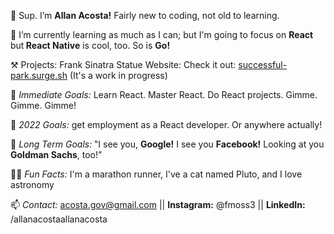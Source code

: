 👋 Sup. I’m <b>Allan Acosta!</b> Fairly new to coding, not old to learning.

🦾 I’m currently learning as much as I can; but I'm going to focus on <b>React </b>but<b> React Native</b> is cool, too. So is <b>Go!</b>

⚒️ Projects: Frank Sinatra Statue Website: Check it out: <a href="https://successful-park.surge.sh">successful-park.surge.sh</a> (It's a work in progress)

🌱<i> Immediate Goals:</i> Learn React. Master React. Do React projects. Gimme. Gimme. Gimme!

🌿 <i>2022 Goals:</i> get employment as a React developer. Or anywhere actually!

🌳 <i>Long Term Goals:</i> ‟I see you, <b>Google!</b> I see you <b>Facebook!</b> Looking at you <b> Goldman Sachs</b>, too!”

🏃‍♂ <i>Fun Facts:</i> I'm a marathon runner, I've a cat named Pluto, and I love astronomy

📫 <i>Contact:</i> acosta.gov@gmail.com || <b>Instagram:</b> @fmoss3 || <b>LinkedIn:</b> /allanacostaallanacosta

<!---
Dec24th/Dec24th is a ✨ special ✨ repository because its `README.md` (this file) appears on your GitHub profile.
You can click the Preview link to take a look at your changes.
--->
